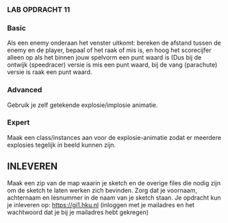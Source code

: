 ### LAB OPDRACHT 11

### Basic
Als een enemy onderaan het venster uitkomt: bereken de afstand tussen de enemy en de player, bepaal of het raak of mis is, en hoog het scorecijfer alleen op als het binnen jouw spelvorm een punt waard is (Dus bij de ontwijk (speedracer) versie is mis een punt waard, bij de vang (parachute) versie is raak een punt waard.

### Advanced
Gebruik je zelf getekende explosie/implosie animatie.

### Expert
Maak een class/instances aan voor de explosie-animatie zodat er meerdere explosies tegelijk in beeld kunnen zijn.

## INLEVEREN
Maak een zip van de map waarin je sketch en de overige files die nodig zijn om de sketch te laten werken zich bevinden. Zorg dat je voornaam, achternaam en lesnummer in de naam van je sketch staan. Je opdracht kun je inleveren op: https://gi1.hku.nl (inloggen met je mailadres en het wachtwoord dat je bij je mailadres hebt gekregen)